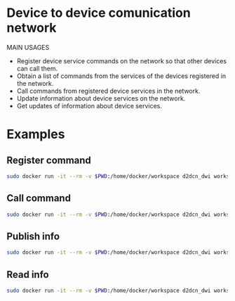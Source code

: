 # Device to device comunication network

MAIN USAGES
- Register device service commands on the network so that other devices can call them.
- Obtain a list of commands from the services of the devices registered in the network.
- Call commands from registered device services in the network.
- Update information about device services on the network.
- Get updates of information about device services.


# Examples

## Register command

```bash
sudo docker run -it --rm -v $PWD:/home/docker/workspace d2dcn_dwi workspace/example/command_publish.py
```

## Call command

```bash
sudo docker run -it --rm -v $PWD:/home/docker/workspace d2dcn_dwi workspace/example/command_call.py
```

## Publish info

```bash
sudo docker run -it --rm -v $PWD:/home/docker/workspace d2dcn_dwi workspace/example/info_publish.py
```

## Read info

```bash
sudo docker run -it --rm -v $PWD:/home/docker/workspace d2dcn_dwi workspace/example/info_read.py
```